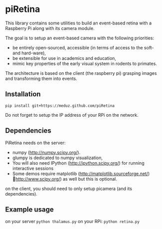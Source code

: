piRetina
========

This library contains some utilities to build an event-based retina with a Raspberry Pi along with its camera module.

The goal is to setup an event-based camera with the following priorities:

- be entirely open-sourced, accessible (in terms of access to the soft- and hard-ware),
- be extensible for use in academics and education,
- mimic key properties of the early visual system in rodents to primates.

The architecture is based on the client (the raspberry pi) grasping images and transforming them into events.

Installation
------------

``
	pip install git+https://meduz.github.com/piRetina
``

Do not forget to setup the IP address of your RPi on the network.

Dependencies
-----------

PiRetina needs on the server:

- numpy (http://numpy.scipy.org/). 
- glumpy is dedicated to numpy visualization, 
- You will also need IPython (http://ipython.scipy.org/) for running interactive sessions
- Some demos require matplotlib (http://matplotlib.sourceforge.net/)
http://www.scipy.org/) as well but this is optional.

on the client, you should need to only setup picamera (and its dependencies).

Example usage
-------------


on your server
``
	python thalamus.py
``
on your RPi:
``
	python retina.py
``
